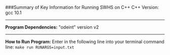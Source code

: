 ###Summary of Key Information for Running SWHS on C++
C++ Version: gcc 10.1

------------------------------------------------------------
**Program Dependencies:**
"odeint" version v2

------------------------------------------------------------
**How to Run Program:**
Enter in the following line into your terminal command line: 
`make run RUNARGS=input.txt`
